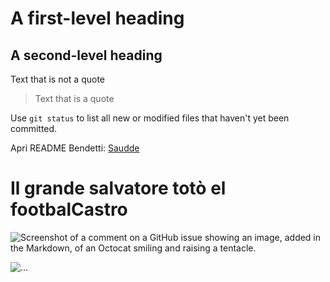 # A first-level heading
## A second-level heading


Text that is not a quote

> Text that is a quote

Use `git status` to list all new or modified files that haven't yet been committed.

Apri README Bendetti: [Saudde](/Docs/README_Benedetti.MD)

# Il grande salvatore totò el footbalCastro
![Screenshot of a comment on a GitHub issue showing an image, added in the Markdown, of an Octocat smiling and raising a tentacle.](https://tmssl.akamaized.net/images/foto/galerie/santiago-castro-bologna-23-24-1717597815-138563.jpg)



![...](https://www.testo-unico-sicurezza.com/81/_media/img/large/playstoremy81.jpg)
